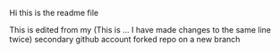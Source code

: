 Hi this is the readme file

This is edited from my (This is ... I have made changes to the same line twice) secondary github account forked repo on a new branch
